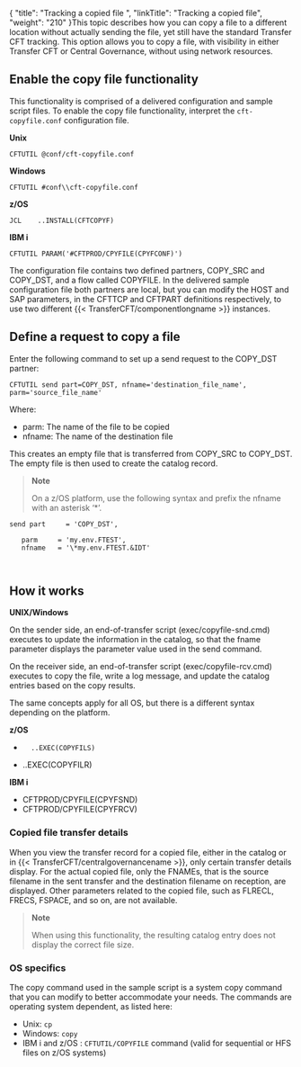 {
    "title": "Tracking a copied file ",
    "linkTitle": "Tracking a copied file",
    "weight": "210"
}This topic describes how you can copy a file to a different location without actually sending the file, yet still have the standard Transfer CFT tracking. This option allows you to copy a file, with visibility in either Transfer CFT or Central Governance, without using network resources.

## Enable the copy file functionality

This functionality is comprised of a delivered configuration and sample script files. To enable the copy file functionality, interpret the `cft-copyfile.conf` configuration file.

**Unix**

```
CFTUTIL @conf/cft-copyfile.conf
```

**Windows**

```
CFTUTIL #conf\\cft-copyfile.conf
```

**z/OS**

```
JCL    ..INSTALL(CFTCOPYF)
```

**IBM i**

```
CFTUTIL PARAM('#CFTPROD/CPYFILE(CPYFCONF)')
```

The configuration file contains two defined partners, COPY\_SRC and COPY\_DST, and a flow called COPYFILE. In the delivered sample configuration file both partners are local, but you can modify the HOST and SAP parameters,  in the CFTTCP and CFTPART definitions respectively, to use two different  {{< TransferCFT/componentlongname  >}}  instances.

## Define a request to copy a file

Enter the following command to set up a send request to the COPY\_DST partner:

```
CFTUTIL send part=COPY_DST, nfname='destination_file_name', parm='source_file_name'
```

Where:

-   parm: The name of the file to be copied
-   nfname: The name of the destination file

This creates an empty file that is transferred from COPY\_SRC to COPY\_DST. The empty file is then used to create the catalog record.

> **Note**
>
> On a z/OS platform, use the following syntax and prefix the nfname with an asterisk ‘\*’.

```
send part     = 'COPY_DST',            
                
   parm     = 'my.env.FTEST',
   nfname   = '\*my.env.FTEST.&IDT'
                
                
```

## How it works

**UNIX/Windows**

On the sender side, an end-of-transfer script (exec/copyfile-snd.cmd) executes to update the information in the catalog, so that the fname parameter displays the parameter value used in the send command.

On the receiver side, an end-of-transfer script (exec/copyfile-rcv.cmd) executes  to copy the file, write a log message, and update the catalog entries based on the copy results.

The same concepts apply for all OS, but there is a different syntax depending on the platform.

**z/OS**

-       ..EXEC(COPYFILS)
-   ..EXEC(COPYFILR)

**IBM i**

-   CFTPROD/CPYFILE(CPYFSND)
-   CFTPROD/CPYFILE(CPYFRCV)

### Copied file transfer details

When you view the transfer record for a copied file, either in the  catalog or in {{< TransferCFT/centralgovernancename  >}}, only certain transfer details display. For the actual copied file,  only the FNAMEs, that is the source filename in the sent transfer and the destination filename on reception, are displayed. Other parameters related to the copied file, such as FLRECL, FRECS, FSPACE, and so on, are not available.

> **Note**
>
> When using this functionality, the resulting catalog entry does not display the correct file size.

### OS specifics

The copy command used in the sample script is a system copy command that you can modify to better accommodate your needs. The commands are operating system dependent, as listed here:

-   Unix: `cp`
-   Windows: `copy `
-   IBM i and z/OS : `CFTUTIL/COPYFILE` command (valid for sequential  or  HFS files on z/OS systems)

